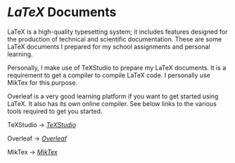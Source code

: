 # *LaTeX* Documents

LaTeX is a high-quality typesetting system; it includes features designed for the production of technical and scientific documentation. These are some LaTeX documents I prepared for my school assignments and personal learning. 

Personally, I make use of TeXStudio to prepare my LaTeX documents. It is a requirement to get a compiler to compile LaTeX code. I personally use MikTex for this purpose.

Overleaf is a very good learning platform if you want to get started using LaTeX. It also has its own online compiler. See below links to the various tools required to get you started.

TeXStudio &rarr; *[TeXStudio](https://www.texstudio.org/)*

Overleaf &rarr;  *[Overleaf](https://www.overleaf.com/)*

MikTex &rarr; *[MikTex](https://miktex.org/)*
